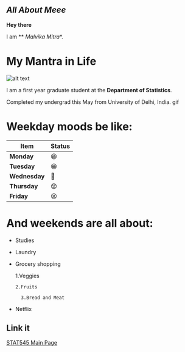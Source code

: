## *All About Meee*

**Hey there** 

I am  ** *Malvika Mitra**.

# My Mantra in Life
![alt text](15369015173045416817657701370132.jpg)

I am a first year graduate student at the **Department of Statistics**.

Completed my undergrad this May from University of Delhi, India.
gif

# Weekday moods be like:

|    **Item**    | **Status**    |
|----------------|------------   |
| **Monday**     | :grinning:    |
| **Tuesday**    | :grin:        |
| **Wednesday**  |  :grimacing:  |
| **Thursday**   |  :worried:    |
| **Friday**     |  :tired_face: |

# And weekends are all about:

- Studies

- Laundry

+ Grocery shopping
 
     1.Veggies
 
      2.Fruits
 
        3.Bread and Meat

+ Netflix

## **Link it**

[STAT545 Main Page](http://stat545.com/)
